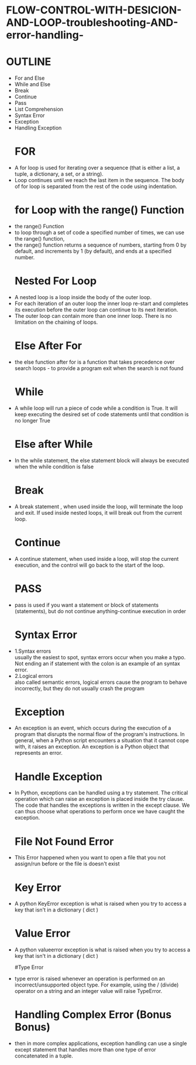 # FLOW-CONTROL-WITH-DESICION-AND-LOOP-troubleshooting-AND-error-handling-

# OUTLINE
<ul>
  <li>For and Else</li>

<li>While and Else</li>

<li>Break</li>

<li>Continue</li>

<li>Pass</li>

<li>List Comprehension</li>

<li>Syntax Error</li>

<li>Exception</li>

<li>Handling Exception</li>
  
# FOR
 <li> A for loop is used for iterating over a sequence (that is either a list, a tuple, a dictionary, a set, or a string).</li>

 <li>Loop continues until we reach the last item in the sequence. The body of for loop is separated from the rest of the code using indentation.</li>

 #  for Loop with the range() Function
  <li> the range() Function</li>
  <li>to loop through a set of code a specified number of times, we can use the range() function,</li>
<li> the range() function returns a sequence of numbers, starting from 0 by default, and increments by 1 (by default), and ends at a specified number.
  
  # Nested For Loop
  
<li>A nested loop is a loop inside the body of the outer loop.

<li>For each iteration of an outer loop the inner loop re-start and    completes its execution before the outer loop can continue to its next iteration.

<li>The outer loop can contain more than one inner loop. There is no limitation on the chaining of loops.

  # Else After For

<li>the else function after for is a function that takes precedence over search loops - to provide a program exit when the search is not found
  
  # While
  <li> A while loop will run a piece of code while a condition is True. It will keep executing the desired set of code statements until that condition is no longer True
    
# Else after While
<li>In the while statement, the else statement block will always be executed when the while condition is false</li>

 #  Break
 <li> A break statement , when used inside the loop, will terminate the loop and exit. If used inside nested loops, it will break out from the current loop.

 # Continue
 <li> A continue statement, when used inside a loop, will stop the current execution, and the control will go back to the start of the loop.
   
# PASS
<li> pass is used if you want a statement or block of statements (statements), but do not continue anything-continue execution in order

# Syntax Error
<li> 1.Syntax errors </li>
usually the easiest to spot, syntax errors occur when you make a typo. Not ending an if statement with the colon is an example of an syntax error.
<li> 2.Logical errors </li >
  also called semantic errors, logical errors cause the program to behave incorrectly, but they do not usually crash the program
 
# Exception
<li> An exception is an event, which occurs during the execution of a program that disrupts the normal flow of the program's instructions. In general, when a Python script encounters a situation that it cannot cope with, it raises an exception. An exception is a Python object that represents an error.
  
# Handle Exception
<li> In Python, exceptions can be handled using a try statement. The critical operation which can raise an exception is placed inside the try clause. The code that handles the exceptions is written in the except clause. We can thus choose what operations to perform once we have caught the exception.
  
# File Not Found Error
<li> This Error happened when you want to open a file that you not assign/run before or the file is doesn't exist
  
# Key Error
<li> A python KeyError exception is what is raised when you try to access a key that isn't in a dictionary ( dict )
 
# Value Error
<li>A python valueerror exception is what is raised when you try to access a key that isn't in a dictionary ( dict )

#Type Error
<li> type error  is raised whenever an operation is performed on an incorrect/unsupported object type. For example, using the / (divide) operator on a string and an integer value will raise TypeError.
  
 # Handling Complex Error (Bonus Bonus)
 <li> then in more complex applications, exception handling can use a single except statement that handles more than one type of error concatenated in a tuple.
